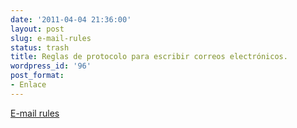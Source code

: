 ```yaml
---
date: '2011-04-04 21:36:00'
layout: post
slug: e-mail-rules
status: trash
title: Reglas de protocolo para escribir correos electrónicos.
wordpress_id: '96'
post_format:
- Enlace
---
```


[E-mail rules](http://www.nature.com/scitable/topicpage/e-mail-13953985)
